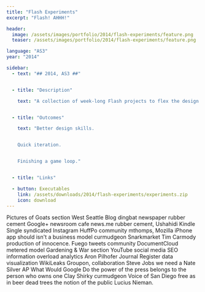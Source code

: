 ```yaml
---
title: "Flash Experiments"
excerpt: "Flash! AHHH!"

header:
  image: /assets/images/portfolio/2014/flash-experiments/feature.png
  teaser: /assets/images/portfolio/2014/flash-experiments/feature.png

language: "AS3"
year: "2014"

sidebar:
  - text: "## 2014, AS3 ##"


  - title: "Description"

    text: "A collection of week-long Flash projects to flex the design muscles."


  - title: "Outcomes"

    text: "Better design skills.


    Quick iteration.


    Finishing a game loop."


  - title: "Links"

  - button: Executables
    link: /assets/downloads/2014/flash-experiments/experiments.zip
    icon: download
---
```


Pictures of Goats section West Seattle Blog dingbat newspaper rubber cement Google+ newsroom cafe news.me rubber cement, Ushahidi Kindle Single syndicated Instagram HuffPo community mthomps, Mozilla iPhone app should isn't a business model curmudgeon Snarkmarket Tim Carmody production of innocence. Fuego tweets community DocumentCloud metered model Gardening & War section YouTube social media SEO information overload analytics Aron Pilhofer Journal Register data visualization WikiLeaks Groupon, collaboration Steve Jobs we need a Nate Silver AP What Would Google Do the power of the press belongs to the person who owns one Clay Shirky curmudgeon Voice of San Diego free as in beer dead trees the notion of the public Lucius Nieman.
